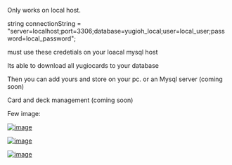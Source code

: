 Only works on local host.

string connectionString = "server=localhost;port=3306;database=yugioh_local;user=local_user;password=local_password";


must use these credetials on your loacal mysql host


Its able to download all yugiocards to your database

Then you can add yours and store on your pc. or an Mysql server (coming soon)

Card and deck management (coming soon)


Few image:



<a href="https://ibb.co/wKz30jr"><img src="https://i.ibb.co/hKmh7w1/image.png" alt="image" border="0"></a>

<a href="https://ibb.co/6t7gV7N"><img src="https://i.ibb.co/C93hN3W/image.png" alt="image" border="0"></a>

<a href="https://imgbb.com/"><img src="https://i.ibb.co/jT2cVKv/image.png" alt="image" border="0"></a>
